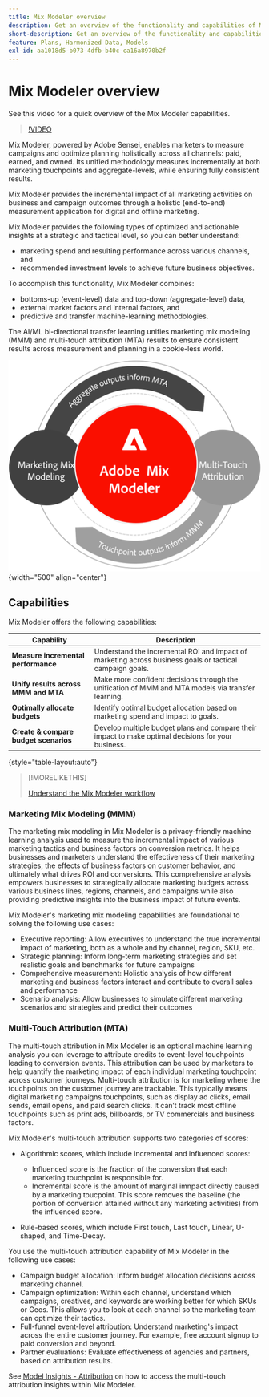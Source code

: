```yaml
---
title: Mix Modeler overview
description: Get an overview of the functionality and capabilities of Mix Modeler.
short-description: Get an overview of the functionality and capabilities of Mix Modeler.
feature: Plans, Harmonized Data, Models
exl-id: aa1018d5-b073-4dfb-b40c-ca16a8970b2f
---
```

# Mix Modeler overview

See this video for a quick overview of the Mix Modeler capabilities.

>[!VIDEO](https://video.tv.adobe.com/v/3424872/?learn=on)

Mix Modeler, powered by Adobe Sensei, enables marketers to measure campaigns and optimize planning holistically across all channels: paid, earned, and owned. Its unified methodology measures incrementally at both marketing touchpoints and aggregate-levels, while ensuring fully consistent results.

Mix Modeler provides the incremental impact of all marketing activities on business and campaign outcomes through a holistic (end-to-end) measurement application for digital and offline marketing. 

Mix Modeler provides the following types of optimized and actionable insights at a strategic and tactical level, so you can better understand:

* marketing spend and resulting performance across various channels, and
* recommended investment levels to achieve future business objectives.


To accomplish this functionality, Mix Modeler combines: 

* bottoms-up (event-level) data and top-down (aggregate-level) data,
* external market factors and internal factors, and
* predictive and transfer machine-learning methodologies.

The AI/ML bi-directional transfer learning unifies marketing mix modeling (MMM) and multi-touch attribution (MTA) results to ensure consistent results across measurement and planning in a cookie-less world. 

![Bidirectional transfer learning](../assets/birdirectional-transfer-learning.png){width="500" align="center"}


## Capabilities

Mix Modeler offers the following capabilities:

| Capability | Description | 
|---|---|
| **Measure incremental performance** | Understand the incremental ROI and impact of marketing across business goals or tactical campaign goals. |
| **Unify results across MMM and MTA** | Make more confident decisions through the unification of MMM and MTA models via transfer learning. |
| **Optimally allocate budgets** | Identify optimal budget allocation based on marketing spend and impact to goals. |
| **Create & compare budget scenarios** | Develop multiple budget plans and compare their impact to make optimal decisions for your business. |

{style="table-layout:auto"}

>[!MORELIKETHIS]
>
>[Understand the Mix Modeler workflow](workflow.md)


### Marketing Mix Modeling (MMM)

The marketing mix modeling in Mix Modeler is a privacy-friendly machine learning analysis used to measure the incremental impact of various marketing tactics and business factors on conversion metrics. It helps businesses and marketers understand the effectiveness of their marketing strategies, the effects of business factors on customer behavior, and ultimately what drives ROI and conversions. This comprehensive analysis empowers businesses to strategically allocate marketing budgets across various business lines, regions, channels, and campaigns while also providing predictive insights into the business impact of future events.

Mix Modeler's marketing mix modeling capabilities are foundational to solving the following use cases:

* Executive reporting: Allow executives to understand the true incremental impact of marketing, both as a whole and by channel, region, SKU, etc.
* Strategic planning: Inform long-term marketing strategies and set realistic goals and benchmarks for future campaigns
* Comprehensive measurement: Holistic analysis of how different marketing and business factors interact and contribute to overall sales and performance
* Scenario analysis: Allow businesses to simulate different marketing scenarios and strategies and predict their outcomes


### Multi-Touch Attribution (MTA)

The multi-touch attribution in Mix Modeler is an optional machine learning analysis you can leverage to attribute credits to event-level touchpoints leading to conversion events. This attribution can be used by marketers to help quantify the marketing impact of each individual marketing touchpoint across customer journeys. Multi-touch attribution is for marketing where the touchpoints on the customer journey are trackable. This typically means digital marketing campaigns touchpoints, such as display ad clicks, email sends, email opens, and paid search clicks. It can’t track most offline touchpoints such as print ads, billboards, or TV commercials and business factors. 

Mix Modeler's multi-touch attribution supports two categories of scores:

* Algorithmic scores, which include incremental and influenced scores:
  * Influenced score is the fraction of the conversion that each marketing touchpoint is responsible for.
  * Incremental score is the amount of marginal imnpact directly caused by a marketing toucpoint. This score removes the baseline (the portion of conversion attained without any marketing activities) from the influenced score.
    
* Rule-based scores, which include First touch, Last touch, Linear, U-shaped, and Time-Decay.

You use the multi-touch attribution capability of Mix Modeler in the following use cases:

* Campaign budget allocation: Inform budget allocation decisions across marketing channel.
* Campaign optimization: Within each channel, understand which campaigns, creatives, and keywords are working better for which SKUs or Geos. This allows you to look at each channel so the marketing team can optimize their tactics.
* Full-funnel event-level attribution: Understand marketing's impact across the entire customer journey. For example, free account signup to paid conversion and beyond.
* Partner evaluations: Evaluate effectiveness of agencies and partners, based on attribution results.

See [Model Insights - Attribution](../models/insights.md#attribution) on how to access the multi-touch attribution insights within Mix Modeler.

